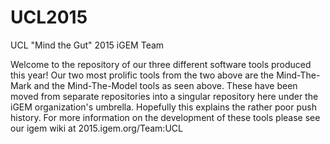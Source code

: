 # UCL2015
UCL "Mind the Gut" 2015 iGEM Team

Welcome to the repository of our three different software tools produced this year!
Our two most prolific tools from the two above are the Mind-The-Mark and the Mind-The-Model tools as seen above. These have been moved from separate repositories into a singular repository here under the iGEM organization's umbrella. Hopefully this explains the rather poor push history. For more information on the development of these tools please see our igem wiki at 2015.igem.org/Team:UCL

